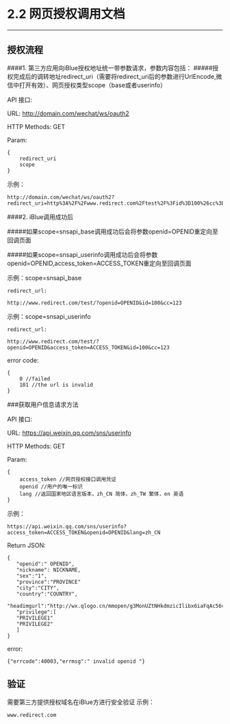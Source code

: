 # 2.2 网页授权调用文档
---
## 授权流程

####1. 第三方应用向iBlue授权地址统一带参数请求，参数内容包括：
#####授权完成后的调转地址redirect_uri（需要将redirect_uri后的参数进行UrlEncode,微信中打开有效）、网页授权类型scope（base或者userinfo）

API 接口: 

URL: http://domain.com/wechat/ws/oauth2

HTTP Methods: GET

Param:

	{
		redirect_uri
		scope
	}
	
示例：

	http://domain.com/wechat/ws/oauth2?redirect_uri=http%3A%2F%2Fwww.redirect.com%2Ftest%2F%3Fid%3D100%26cc%3D123&scope=snsapi_userinfo
		####2. iBlue调用成功后
#####如果scope=snsapi_base调用成功后会将参数openid=OPENID重定向至回调页面
#####如果scope=snsapi_userinfo调用成功后会将参数openid=OPENID,access_token=ACCESS_TOKEN重定向至回调页面

示例：scope=snsapi_base
 
	redirect_url:
	
	http://www.redirect.com/test/?openid=OPENID&id=100&cc=123

示例：scope=snsapi_userinfo
 
	redirect_url:
	
	http://www.redirect.com/test/?openid=OPENID&access_token=ACCESS_TOKEN&id=100&cc=123

error code: 	{
		0 //failed		101 //the url is invalid	}

###获取用户信息请求方法

API 接口: 

URL: https://api.weixin.qq.com/sns/userinfo

HTTP Methods: GET

Param:

	{
		access_token //网页授权接口调用凭证
		openid //用户的唯一标识
		lang //返回国家地区语言版本，zh_CN 简体，zh_TW 繁体，en 英语
	}
	
示例：

	https://api.weixin.qq.com/sns/userinfo?access_token=ACCESS_TOKEN&openid=OPENID&lang=zh_CN

Return JSON:

	{
	   "openid":" OPENID",
	   "nickname": NICKNAME,
	   "sex":"1",
	   "province":"PROVINCE"
	   "city":"CITY",
	   "country":"COUNTRY",
	   "headimgurl":"http://wx.qlogo.cn/mmopen/g3MonUZtNHkdmzicIlibx6iaFqAc56vxLSUfpb6n5WKSYVY0ChQKkiaJSgQ1dZuTOgvLLrhJbERQQ4eMsv84eavHiaiceqxibJxCfHe/46", 
	   "privilege":[
	   "PRIVILEGE1"
	   "PRIVILEGE2"
	   ]
	}
error:

	{"errcode":40003,"errmsg":" invalid openid "}##	验证
需要第三方提供授权域名在iBlue方进行安全验证
示例：

	www.redirect.com